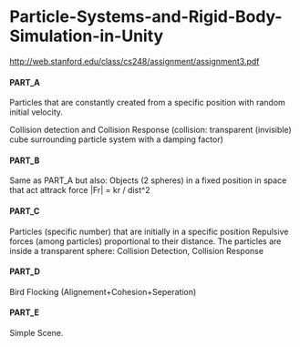 # Particle-Systems-and-Rigid-Body-Simulation-in-Unity

http://web.stanford.edu/class/cs248/assignment/assignment3.pdf

#### PART_A

Particles that are constantly created from a specific position with random initial velocity.

Collision detection and Collision Response (collision: transparent (invisible) cube surrounding particle system with a damping factor)
#### PART_B

Same as PART_A but also: Objects (2 spheres) in a fixed position in space that act attrack force |Fr| = kr / dist^2
#### PART_C

Particles (specific number) that are initially in a specific position Repulsive forces (among particles) proportional to their distance. The particles are inside a transparent sphere: Collision Detection, Collision Response
#### PART_D

Bird Flocking (Alignement+Cohesion+Seperation)
#### PART_E

Simple Scene.
